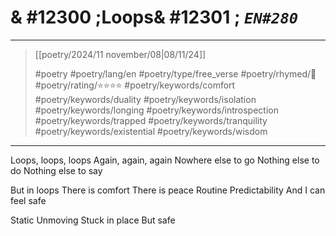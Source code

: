 # & #12300 ;Loops& #12301 ; *`EN#280`*

---

> [[poetry/2024/11 november/08|08/11/24]]
> 
> #poetry 
> #poetry/lang/en 
> #poetry/type/free_verse 
> #poetry/rhymed/🔴 
> #poetry/rating/⭐⭐⭐⭐ 
> #poetry/keywords/comfort #poetry/keywords/duality #poetry/keywords/isolation #poetry/keywords/longing #poetry/keywords/introspection #poetry/keywords/trapped #poetry/keywords/tranquility #poetry/keywords/existential #poetry/keywords/wisdom 

---

Loops, loops, loops 
Again, again, again
Nowhere else to go
Nothing else to do
Nothing else to say

But in loops 
There is comfort
There is peace
Routine
Predictability
And I can feel safe

Static
Unmoving 
Stuck in place 
But safe
